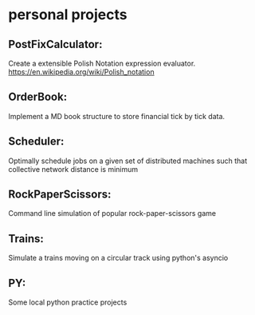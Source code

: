 # personal projects

PostFixCalculator:
------------------
Create a extensible Polish Notation expression evaluator. https://en.wikipedia.org/wiki/Polish_notation

OrderBook:
----------
Implement a MD book structure to store financial tick by tick data.

Scheduler:
----------
Optimally schedule jobs on a given set of distributed machines such that collective network distance is minimum

RockPaperScissors:
-----------------
Command line simulation of popular rock-paper-scissors game

Trains:
------
Simulate a trains moving on a circular track using python's asyncio

PY:
---
Some local python practice projects
